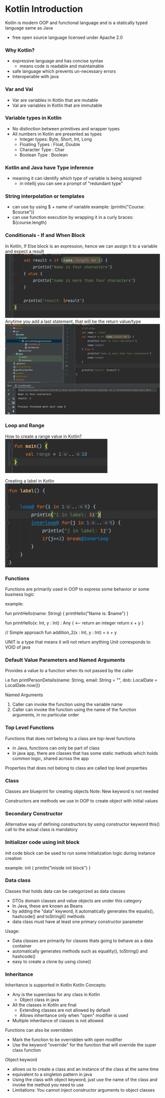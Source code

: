 # Kotlin Introduction

Kotlin is modern OOP and functional language and is a statically typed language same as Java
- free open source language licensed under Apache 2.0

### Why Kotlin?
- expressive language and has concise syntax
  - means code is readable and maintainable
- safe language which prevents un-necessary errors
- Interoperable with java

### Var and Val
- Var are variables in Kotlin that are mutable
- Val are variables in Kotlin that are immutable


### Variable types in Kotlin

- No distinction between primitives and wrapper types
- All numbers in Kotlin are presented as types
  - Integer types: Byte, Short, Int, Long
  - Floating Types : Float, Double
  - Character Type : Char
  - Boolean Type : Boolean

### Kotlin and Java have Type inference
- meaning it can identify which type of variable is being assigned
  - in intellij you can see a prompt of "redundant type"

### String interpolation or templates
- can use by using $ + name of variable example: (println("Course: $course"))
- can use function execution by wrapping it in a curly braces: ${course.length}

### Conditionals - If and When Block

In Kotlin, If Else block is an expression, hence we can assign it to a variable and expect a result
![img.png](img.png)
Anytime you add a last statement, that will be the return value/type
![img_1.png](img_1.png)


### Loop and Range

How to create a range value in Kotlin?
![img_2.png](img_2.png)

Creating a label in Kotlin
![img_3.png](img_3.png)

### Functions

Functions are primarily used in OOP to express some behavior or some business logic

example:

fun printHello(name: String) {
  printHello("Name is: $name")
}

fun printHello(x: Int, y : Int)  : Any { <-- return an integer
  return x + y
}

// Simple approach
fun addition_2(x : Int, y : Int) = x + y

UNIT is a type that means it will not return anything
Unit corresponds to VOID of java

### Default Value Parameters and Named Arguments

Provides a value to a function when its not passed by the caller

i.e
fun printPersonDetails(name: String, email: String = "", dob: LocalDate = LocalDate.now())

Named Arguments

1. Caller can invoke the function using the variable name
2. Caller can invoke the function using the name of the function arguments, in no particular order

### Top Level Functions

Functions that does not belong to a class are top-level functions
- in Java, functions can only be part of class
- In java app, there are classes that has some static methods which holds common logic, shared across the app

Properties that does not belong to class are called top level properties

### Class

Classes are blueprint for creating objects
Note: New keyword is not needed

Constructors
are methods we use in OOP to create object with initial values

### Secondary Constructor

Alternative way of defining constructors by using constructor keyword
this() call to the actual class is mandatory

### Initializer code using init block

init code block can be used to run some initialization logic during instance creation

example:
init {
  println("iniside init block")
}

### Data class

Classes that holds data can be categorized as data classes
- DTOs domain classes and value objects are under this category
- In Java, these are known as Beans
- by adding the "data" keyword, it automatically generates the equals(), hashcode() and toStringI() methods
- data class must have at least one primary constructor parameter

Usage:
- Data classes are primarily for classes thats going to behave as a data container
- automatically generates methods such as equality(), toString() and hashcode()
- easy to create a clone by using clone()


### Inheritance

Inheritance is supported in Kotlin
Kotlin Concepts:
- Any is the superclass for any class in Kotlin
  - Object class in java
- All the classes in Kotlin are final
  - Extending classes are not allowed by default
  - Allows inheritance  only when "open" modifier is used
- Multiple inheritance of classes is not allowed

Functions can also be overridden
- Mark the function to be overridden with open modifier
- Use the keyword "override" for the function that will override the super class function

Object keyword
- allows us to create a class and an instance of the class at the same time
- equivalent to a singleton pattern in java
- Using the class with object keyword, just use the name of the class and invoke the method you need to use
- Limitations: You cannot inject constructor arguments to object classes